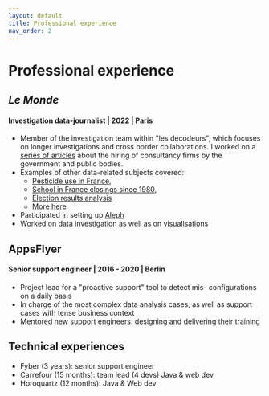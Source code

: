 ```yaml
---
layout: default
title: Professional experience
nav_order: 2
---
```

# Professional experience

## _Le Monde_
#### Investigation data-journalist | 2022 | Paris
* Member of the investigation team within "les décodeurs", which focuses on longer investigations and cross border collaborations. I worked on a <a href="https://www.lemonde.fr/polemique-sur-les-cabinets-de-conseil/" target="_blank">series of articles</a> about the hiring of consultancy firms by the government and public bodies.
* Examples of other data-related subjects covered:
  * <a href="https://www.lemonde.fr/les-decodeurs/article/2022/04/17/en-cartes-comment-a-evolue-l-utilisation-de-pesticides-dans-les-communes-francaises-depuis-2017_6122537_4355770.html" target="_blank">Pesticide use in France</a>,
  * <a href="https://www.lemonde.fr/les-decodeurs/article/2022/05/17/17-000-etablissements-en-moins-pourquoi-plus-d-un-quart-des-ecoles-ont-ferme-en-france-en-quarante-ans_6126542_4355770.html" target="_blank">School in France closings since 1980</a>,
  * <a href="https://www.lemonde.fr/les-decodeurs/article/2022/04/11/sept-cartes-et-graphiques-pour-comprendre-l-abstention-au-premier-tour-de-la-presidentielle-2022_6121706_4355770.html" target="_blank">Election results analysis</a>
  * <a href="https://www.lemonde.fr/signataires/luc-martinon/" target="_blank">More here</a>
* Participated in setting up <a href="https://aleph.occrp.org/), a cross datasets research software, ingesting different datasets from various sources (scraping, automation, etc." target="_blank">Aleph</a>
* Worked on data investigation as well as on visualisations

## AppsFlyer
#### Senior support engineer | 2016 - 2020 | Berlin
* Project lead for a "proactive support" tool to detect mis- configurations on a daily basis
* In charge of the most complex data analysis cases, as well as support cases with tense business context
* Mentored new support engineers: designing and delivering their training

## Technical experiences
* Fyber (3 years): senior support engineer
* Carrefour (15 months): team lead (4 devs) Java & web dev
* Horoquartz (12 months): Java & Web dev
